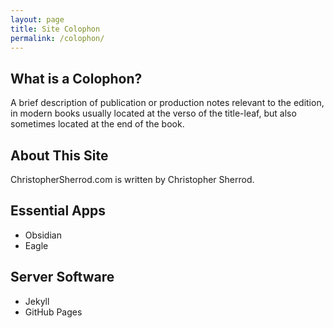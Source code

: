 ```yaml
---
layout: page
title: Site Colophon
permalink: /colophon/
---
```

## What is a Colophon?
A brief description of publication or production notes relevant to the edition, in modern books usually located at the verso of the title-leaf, but also sometimes located at the end of the book.

## About This Site
ChristopherSherrod.com is written by Christopher Sherrod.

## Essential Apps
- Obsidian
- Eagle

## Server Software
- Jekyll
- GitHub Pages